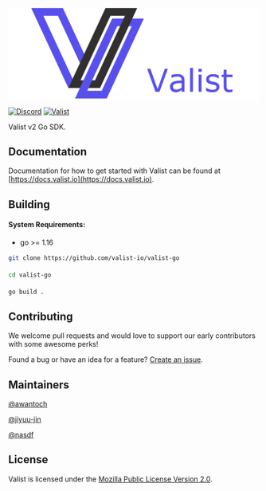 [![Logo](https://github.com/valist-io/valist/raw/main/docs/src/img/logo-large-with-text.png)](https://valist.io)

[![Discord](https://img.shields.io/discord/785535462311591976)](https://discord.com/channels/785535462311591976)
[![Valist](https://img.shields.io/badge/valist-published-blue)](https://app.valist.io/valist)

Valist v2 Go SDK.

## Documentation

Documentation for how to get started with Valist can be found at [https://docs.valist.io](https://docs.valist.io).

## Building

#### System Requirements:

* go >= 1.16

```bash
git clone https://github.com/valist-io/valist-go

cd valist-go

go build .
```

## Contributing

We welcome pull requests and would love to support our early contributors with some awesome perks!

Found a bug or have an idea for a feature? [Create an issue](https://github.com/valist-io/valist-go/issues/new).

## Maintainers

[@awantoch](https://github.com/awantoch)

[@jiyuu-jin](https://github.com/jiyuu-jin)

[@nasdf](https://github.com/nasdf)

## License

Valist is licensed under the [Mozilla Public License Version 2.0](https://www.mozilla.org/en-US/MPL/2.0/).